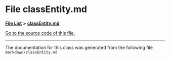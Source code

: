 
# File classEntity.md


[**File List**](files.md) **>** [**classEntity.md**](classEntity_8md.md)

[Go to the source code of this file.](classEntity_8md_source.md)



























------------------------------
The documentation for this class was generated from the following file `markdown/classEntity.md`